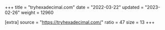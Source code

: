 +++
title = "tryhexadecimal.com"
date = "2022-03-22"
updated = "2023-02-26"
weight = 12960

[extra]
source = "https://tryhexadecimal.com/"
ratio = 47
size = 13
+++
